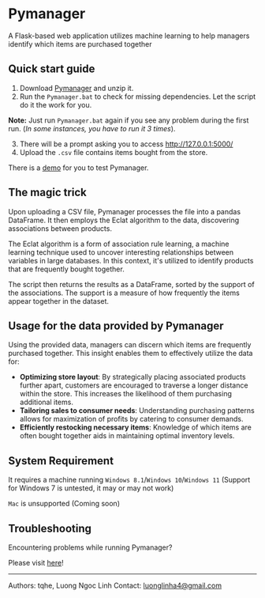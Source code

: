 # Pymanager
A Flask-based web application utilizes machine learning to help managers identify which items are purchased together

## Quick start guide
1. Download [Pymanager](https://github.com/get-wright/Pymanager/archive/refs/heads/main.zip) and unzip it.
2. Run the `Pymanager.bat` to check for missing dependencies. Let the script do it the work for you.
   
  **Note:** Just run `Pymanager.bat` again if you see any problem during the first run. (*In some instances, you have to run it 3 times*).
  
3. There will be a prompt asking you to access http://127.0.0.1:5000/
5. Upload the `.csv` file contains items bought from the store.

There is a [demo](https://drive.google.com/file/d/1GH25Ta3nKlSzIzbsGxn1y0EZjjbCpSuv/view?usp=sharing) for you to test Pymanager.


## The magic trick

Upon uploading a CSV file, Pymanager processes the file into a pandas DataFrame. It then employs the Eclat algorithm to the data, discovering associations between products.

The Eclat algorithm is a form of association rule learning, a machine learning technique used to uncover interesting relationships between variables in large databases. In this context, it's utilized to identify products that are frequently bought together.

The script then returns the results as a DataFrame, sorted by the support of the associations. The support is a measure of how frequently the items appear together in the dataset.

## Usage for the data provided by Pymanager
Using the provided data, managers can discern which items are frequently purchased together. This insight enables them to effectively utilize the data for:

- **Optimizing store layout**: By strategically placing associated products further apart, customers are encouraged to traverse a longer distance within the store. This increases the likelihood of them purchasing additional items.
- **Tailoring sales to consumer needs**: Understanding purchasing patterns allows for maximization of profits by catering to consumer demands.
- **Efficiently restocking necessary items**: Knowledge of which items are often bought together aids in maintaining optimal inventory levels.

## System Requirement 
It requires a machine running `Windows 8.1`/`Windows 10`/`Windows 11` (Support for Windows 7 is untested, it may or may not work)

`Mac` is unsupported (Coming soon)

## Troubleshooting
Encountering problems while running Pymanager? 

Please visit [here](docs/Troubleshooting.md)!


_____________________________________________________________________
Authors: tqhe, Luong Ngoc Linh
Contact: luonglinha4@gmail.com




 
